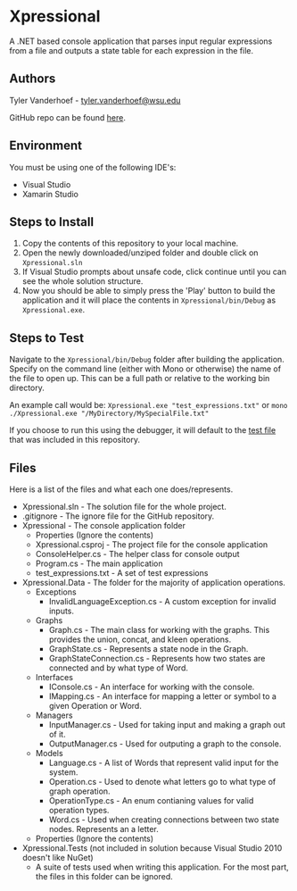 # Xpressional
A .NET based console application that parses input regular expressions from a file and outputs a state table for each expression in the file.

## Authors
Tyler Vanderhoef - tyler.vanderhoef@wsu.edu

GitHub repo can be found [here](https://github.com/tvand7093/Xpressional).

## Environment
You must be using one of the following IDE's:
* Visual Studio
* Xamarin Studio

## Steps to Install
1. Copy the contents of this repository to your local machine.
2. Open the newly downloaded/unziped folder and double click on `Xpressional.sln`
3. If Visual Studio prompts about unsafe code, click continue until you can see the whole solution structure.
4. Now you should be able to simply press the 'Play' button to build the application and it will place the contents in `Xpressional/bin/Debug` as `Xpressional.exe`.

## Steps to Test
Navigate to the `Xpressional/bin/Debug` folder after building the application.
Specify on the command line (either with Mono or otherwise) the name of the file to open up. This can be a full path or relative to the working bin directory.

An example call would be: `Xpressional.exe "test_expressions.txt"` or `mono ./Xpressional.exe "/MyDirectory/MySpecialFile.txt"`

If you choose to run this using the debugger, it will default to the [test file](Xpressional/test_expressions.txt) that was included in this repository.

## Files
Here is a list of the files and what each one does/represents.
* Xpressional.sln - The solution file for the whole project.
* .gitignore - The ignore file for the GitHub repository.
* Xpressional - The console application folder
	* Properties (Ignore the contents)
	* Xpressional.csproj - The project file for the console application
	* ConsoleHelper.cs - The helper class for console output
	* Program.cs - The main application
	* test_expressions.txt - A set of test expressions
* Xpressional.Data - The folder for the majority of application operations.
	* Exceptions
		* InvalidLanguageException.cs - A custom exception for invalid inputs.
	* Graphs
		* Graph.cs - The main class for working with the graphs. This provides the union, concat, and kleen operations.
		* GraphState.cs - Represents a state node in the Graph.
		* GraphStateConnection.cs - Represents how two states are connected and by what type of Word.
	* Interfaces
		* IConsole.cs - An interface for working with the console.
		* IMapping.cs - An interface for mapping a letter or symbol to a given Operation or Word.
	* Managers
		* InputManager.cs - Used for taking input and making a graph out of it.
		* OutputManager.cs - Used for outputing a graph to the console.
	* Models
		* Language.cs - A list of Words that represent valid input for the system.
		* Operation.cs - Used to denote what letters go to what type of graph operation.
		* OperationType.cs - An enum contianing values for valid operation types.
		* Word.cs - Used when creating connections between two state nodes. Represents an a letter.
	* Properties (Ignore the contents)
* Xpressional.Tests (not included in solution because Visual Studio 2010 doesn't like NuGet)
	* A suite of tests used when writing this application. For the most part, the files in this folder can be ignored.
		
	